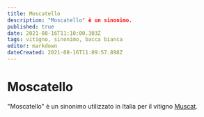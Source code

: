 ```yaml
---
title: Moscatello
description: "Moscatello" è un sinonimo.
published: true
date: 2021-08-16T11:10:00.303Z
tags: vitigno, sinonimo, bacca bianca
editor: markdown
dateCreated: 2021-08-16T11:09:57.898Z
---
```


# Moscatello

"Moscatello" è un sinonimo utilizzato in Italia per il vitigno [Muscat](/vitigni/bacca-bianca/muscat).